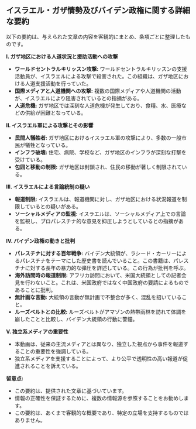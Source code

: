 ## イスラエル・ガザ情勢及びバイデン政権に関する詳細な要約

以下の要約は、与えられた文章の内容を客観的にまとめ、条項ごとに整理したものです。

**I. ガザ地区における人道状況と援助活動への攻撃**

* **ワールドセントラルキリッスン攻撃:** ワールドセントラルキリッスンの支援活動員が、イスラエルによる攻撃で殺害された。この組織は、ガザ地区における人道支援活動を行っていた。
* **国際メディアと人道機関への攻撃:** 複数の国際メディアや人道機関の活動が、イスラエルにより阻害されているとの指摘がある。
* **人道危機:** ガザ地区では深刻な人道危機が発生しており、食糧、水、医療などの供給が困難となっている。

**II. イスラエル軍による攻撃とその影響**

* **民間人犠牲者:** ガザ地区におけるイスラエル軍の攻撃により、多数の一般市民が犠牲となっている。
* **インフラ破壊:** 住宅、病院、学校など、ガザ地区のインフラが深刻な打撃を受けている。
* **包囲と移動の制限:** ガザ地区は封鎖され、住民の移動が著しく制限されている。

**III. イスラエルによる言論統制の疑い**

* **報道制限:** イスラエルは、報道機関に対し、ガザ地区における状況報道を制限しているとの疑いがある。
* **ソーシャルメディアの監視:** イスラエルは、ソーシャルメディア上での言論を監視し、プロパレスチナ的な意見を抑圧しようとしているとの指摘がある。

**IV. バイデン政権の動きと批判**

* **パレスチナに対する百年戦争:** バイデン大統領が、ラシード・カーリーによるパレスチナをテーマにした歴史書を読んでいること。この書籍は、パレスチナに対する長年の暴力的な弾圧を詳述している。この行為が批判を呼ぶ。
* **海外訪問時の報道制限:** アフリカ訪問において、米国大統領としての記者会見を行わないこと。これは、米国政府ではなく中国政府の要請によるものであることに批判。
* **無計画な言動:** 大統領の言動が無計画で不整合が多く、混乱を招いていること。
* **ルーズベルトとの比較:** ルーズベルトがアマゾンの熱帯雨林を訪れて体調を崩したことと比較し、バイデン大統領の行動に警鐘。

**V. 独立系メディアの重要性**

* 本動画は、従来の主流メディアとは異なり、独立した視点から事件を報道することの重要性を強調している。
* 独立系メディアを支援することによって、より公平で透明性の高い報道が促進されることを訴えている。

**留意点:**

* この要約は、提供された文章に基づいています。
* 情報の正確性を保証するために、複数の情報源を参照することをお勧めします。
* この要約は、あくまで客観的な概要であり、特定の立場を支持するものではありません。
